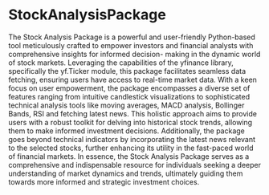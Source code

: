 # StockAnalysisPackage

The Stock Analysis Package is a powerful and user-friendly Python-based tool meticulously crafted
to empower investors and financial analysts with comprehensive insights for informed decision-
making in the dynamic world of stock markets. Leveraging the capabilities of the yfinance library,
specifically the yf.Ticker module, this package facilitates seamless data fetching, ensuring users
have access to real-time market data. With a keen focus on user empowerment, the package
encompasses a diverse set of features ranging from intuitive candlestick visualizations to
sophisticated technical analysis tools like moving averages, MACD analysis, Bollinger Bands, RSI
and fetching latest news. This holistic approach aims to provide users with a robust toolkit for
delving into historical stock trends, allowing them to make informed investment decisions.
Additionally, the package goes beyond technical indicators by incorporating the latest news
relevant to the selected stocks, further enhancing its utility in the fast-paced world of financial
markets. In essence, the Stock Analysis Package serves as a comprehensive and indispensable
resource for individuals seeking a deeper understanding of market dynamics and trends,
ultimately guiding them towards more informed and strategic investment choices.
